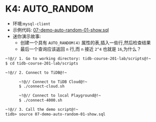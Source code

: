 # K4: AUTO_RANDOM
+ 环境:`mysql-client`
+ 示例代码:
[07-demo-auto-random-01-show.sql](https://github.com/pingcap/tidb-course-201-lab/blob/master/scripts/07-demo-auto-random-01-show.sql)
+ 迷你演示故事:
  + 创建一个具有 `AUTO_RANDOM(4)` 属性的表,插入一些行,然后检查结果
  + 最后一个查询应该返回 `n` 行,而 `n` 接近 `2^4` 也就是 `16`,为什么？
```8
~!@// 1. Go to working directory: tidb-course-201-lab/scripts@!~
$ cd tidb-course-201-lab/scripts

~!@// 2. Connect to TiDB@!~

      ~!@// Connect to TiDB Cloud@!~
      $ ./connect-cloud.sh

      ~!@// Connect to local Playground@!~
      $ ./connect-4000.sh

~!@// 3. Call the demo script@!~
tidb> source 07-demo-auto-random-01-show.sql

```